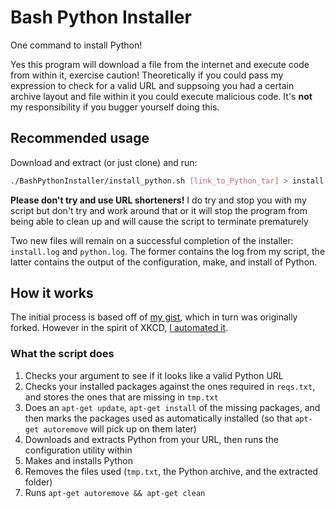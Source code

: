 # Bash Python Installer
One command to install Python!

Yes this program will download a file from the internet and execute code from within it, exercise caution! Theoretically if you could pass my expression to check for a valid URL and suppsoing you had a certain archive layout and file within it you could execute malicious code. It's __not__ my responsibility if you bugger yourself doing this.

## Recommended usage
Download and extract (or just clone) and run:
```bash
./BashPythonInstaller/install_python.sh [link_to_Python_tar] > install.log &
```
**Please don't try and use URL shorteners!** I do try and stop you with my script but don't try and work around that or it will stop the program from being able to clean up and will cause the script to terminate prematurely

Two new files will remain on a successful completion of the installer: `install.log` and `python.log`. The former contains the log from my script, the latter contains the output of the configuration, make, and install of Python.

## How it works
The initial process is based off of [my gist](https://gist.github.com/AtkLordOverAll/8477c0de5dc354a6b9549efadda7e8e6), which in turn was originally forked. However in the spirit of XKCD, [I automated it](https://xkcd.com/1319/).

### What the script does
1) Checks your argument to see if it looks like a valid Python URL
2) Checks your installed packages against the ones required in `reqs.txt`, and stores the ones that are missing in `tmp.txt`
3) Does an `apt-get update`, `apt-get install` of the missing packages, and then marks the packages used as automatically installed (so that `apt-get autoremove` will pick up on them later)
4) Downloads and extracts Python from your URL, then runs the configuration utility within
5) Makes and installs Python
6) Removes the files used (`tmp.txt`, the Python archive, and the extracted folder)
7) Runs `apt-get autoremove && apt-get clean`

